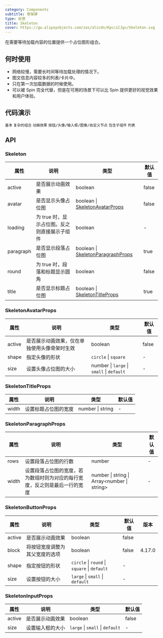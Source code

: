 ```yaml
---
category: Components
subtitle: 骨架屏
type: 反馈
title: Skeleton
cover: https://gw.alipayobjects.com/zos/alicdn/KpcciCJgv/Skeleton.svg
---
```


在需要等待加载内容的位置提供一个占位图形组合。

## 何时使用

- 网络较慢，需要长时间等待加载处理的情况下。
- 图文信息内容较多的列表/卡片中。
- 只在第一次加载数据的时候使用。
- 可以被 Spin 完全代替，但是在可用的场景下可以比 Spin 提供更好的视觉效果和用户体验。

## 代码演示

<code src="./demo/basic.tsx">基本</code>
<code src="./demo/complex.tsx">复杂的组合</code>
<code src="./demo/active.tsx">动画效果</code>
<code src="./demo/element.tsx">按钮/头像/输入框/图像/自定义节点</code>
<code src="./demo/children.tsx">包含子组件</code>
<code src="./demo/list.tsx">列表</code>

## API

### Skeleton

| 属性      | 说明                                         | 类型                                                         | 默认值 |
| --------- | -------------------------------------------- | ------------------------------------------------------------ | ------ |
| active    | 是否展示动画效果                             | boolean                                                      | false  |
| avatar    | 是否显示头像占位图                           | boolean \| [SkeletonAvatarProps](#SkeletonAvatarProps)       | false  |
| loading   | 为 true 时，显示占位图。反之则直接展示子组件 | boolean                                                      | -      |
| paragraph | 是否显示段落占位图                           | boolean \| [SkeletonParagraphProps](#SkeletonParagraphProps) | true   |
| round     | 为 true 时，段落和标题显示圆角               | boolean                                                      | false  |
| title     | 是否显示标题占位图                           | boolean \| [SkeletonTitleProps](#SkeletonTitleProps)         | true   |

### SkeletonAvatarProps

| 属性   | 说明                                         | 类型                                      | 默认值 |
| ------ | -------------------------------------------- | ----------------------------------------- | ------ |
| active | 是否展示动画效果，仅在单独使用头像骨架时生效 | boolean                                   | false  |
| shape  | 指定头像的形状                               | `circle` \| `square`                      | -      |
| size   | 设置头像占位图的大小                         | number \| `large` \| `small` \| `default` | -      |

### SkeletonTitleProps

| 属性  | 说明                 | 类型             | 默认值 |
| ----- | -------------------- | ---------------- | ------ |
| width | 设置标题占位图的宽度 | number \| string | -      |

### SkeletonParagraphProps

| 属性  | 说明                                                                       | 类型                                           | 默认值 |
| ----- | -------------------------------------------------------------------------- | ---------------------------------------------- | ------ |
| rows  | 设置段落占位图的行数                                                       | number                                         | -      |
| width | 设置段落占位图的宽度，若为数组时则为对应的每行宽度，反之则是最后一行的宽度 | number \| string \| Array&lt;number \| string> | -      |

### SkeletonButtonProps

| 属性   | 说明                           | 类型                                         | 默认值 | 版本   |
| ------ | ------------------------------ | -------------------------------------------- | ------ | ------ |
| active | 是否展示动画效果               | boolean                                      | false  |        |
| block  | 将按钮宽度调整为其父宽度的选项 | boolean                                      | false  | 4.17.0 |
| shape  | 指定按钮的形状                 | `circle` \| `round` \| `square` \| `default` | -      |        |
| size   | 设置按钮的大小                 | `large` \| `small` \| `default`              | -      |        |

### SkeletonInputProps

| 属性   | 说明             | 类型                            | 默认值 |
| ------ | ---------------- | ------------------------------- | ------ |
| active | 是否展示动画效果 | boolean                         | false  |
| size   | 设置输入框的大小 | `large` \| `small` \| `default` | -      |
